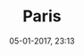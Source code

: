 ---
title: Paris
menu: paris
taxonomy:
    category: [docs, fr]
created: 05-01-2017, 23:13
date: 05-01-2017, 23:13
modified: 05-01-2017, 23:13
metadata:
   description: "section Paris du site francois-vidit.com"
   keywords: 'Paris'
   image: paris_700x423.jpg
   image_width: 700
   image_height: 423
   image_title: Paris
   image_legend: "photographie de la section Paris du site francois-vidit.com"
   'twitter:card' : summary
significantlinks: ["https://github.com/tidiview/francois-vidit.com/blob/develop/user/sites/docs/pages/01.home/01.paris/chapter.fr.md"]
specialty: ["Paris"]
---